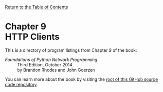 [Return to the Table of Contents](https://github.com/brandon-rhodes/fopnp#readme)

# Chapter 9<br>HTTP Clients

This is a directory of program listings from Chapter 9 of the book:

<dl>
<dt><i>Foundations of Python Network Programming</i></dt>
<dd>
Third Edition, October 2014<br>
by Brandon Rhodes and John Goerzen
</dd>
</dl>

You can learn more about the book by visiting the
[root of this GitHub source code repository](https://github.com/brandon-rhodes/fopnp#readme).

